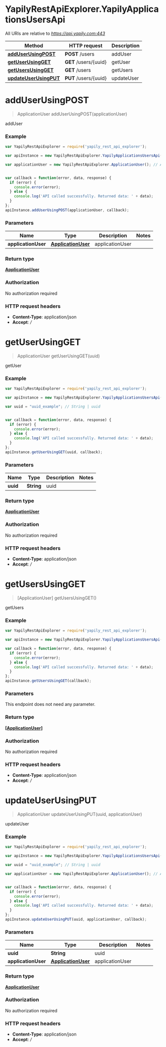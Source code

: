 # YapilyRestApiExplorer.YapilyApplicationsUsersApi

All URIs are relative to *https://api.yapily.com:443*

Method | HTTP request | Description
------------- | ------------- | -------------
[**addUserUsingPOST**](YapilyApplicationsUsersApi.md#addUserUsingPOST) | **POST** /users | addUser
[**getUserUsingGET**](YapilyApplicationsUsersApi.md#getUserUsingGET) | **GET** /users/{uuid} | getUser
[**getUsersUsingGET**](YapilyApplicationsUsersApi.md#getUsersUsingGET) | **GET** /users | getUsers
[**updateUserUsingPUT**](YapilyApplicationsUsersApi.md#updateUserUsingPUT) | **PUT** /users/{uuid} | updateUser


<a name="addUserUsingPOST"></a>
# **addUserUsingPOST**
> ApplicationUser addUserUsingPOST(applicationUser)

addUser

### Example
```javascript
var YapilyRestApiExplorer = require('yapily_rest_api_explorer');

var apiInstance = new YapilyRestApiExplorer.YapilyApplicationsUsersApi();

var applicationUser = new YapilyRestApiExplorer.ApplicationUser(); // ApplicationUser | applicationUser


var callback = function(error, data, response) {
  if (error) {
    console.error(error);
  } else {
    console.log('API called successfully. Returned data: ' + data);
  }
};
apiInstance.addUserUsingPOST(applicationUser, callback);
```

### Parameters

Name | Type | Description  | Notes
------------- | ------------- | ------------- | -------------
 **applicationUser** | [**ApplicationUser**](ApplicationUser.md)| applicationUser | 

### Return type

[**ApplicationUser**](ApplicationUser.md)

### Authorization

No authorization required

### HTTP request headers

 - **Content-Type**: application/json
 - **Accept**: */*

<a name="getUserUsingGET"></a>
# **getUserUsingGET**
> ApplicationUser getUserUsingGET(uuid)

getUser

### Example
```javascript
var YapilyRestApiExplorer = require('yapily_rest_api_explorer');

var apiInstance = new YapilyRestApiExplorer.YapilyApplicationsUsersApi();

var uuid = "uuid_example"; // String | uuid


var callback = function(error, data, response) {
  if (error) {
    console.error(error);
  } else {
    console.log('API called successfully. Returned data: ' + data);
  }
};
apiInstance.getUserUsingGET(uuid, callback);
```

### Parameters

Name | Type | Description  | Notes
------------- | ------------- | ------------- | -------------
 **uuid** | **String**| uuid | 

### Return type

[**ApplicationUser**](ApplicationUser.md)

### Authorization

No authorization required

### HTTP request headers

 - **Content-Type**: application/json
 - **Accept**: */*

<a name="getUsersUsingGET"></a>
# **getUsersUsingGET**
> [ApplicationUser] getUsersUsingGET()

getUsers

### Example
```javascript
var YapilyRestApiExplorer = require('yapily_rest_api_explorer');

var apiInstance = new YapilyRestApiExplorer.YapilyApplicationsUsersApi();

var callback = function(error, data, response) {
  if (error) {
    console.error(error);
  } else {
    console.log('API called successfully. Returned data: ' + data);
  }
};
apiInstance.getUsersUsingGET(callback);
```

### Parameters
This endpoint does not need any parameter.

### Return type

[**[ApplicationUser]**](ApplicationUser.md)

### Authorization

No authorization required

### HTTP request headers

 - **Content-Type**: application/json
 - **Accept**: */*

<a name="updateUserUsingPUT"></a>
# **updateUserUsingPUT**
> ApplicationUser updateUserUsingPUT(uuid, applicationUser)

updateUser

### Example
```javascript
var YapilyRestApiExplorer = require('yapily_rest_api_explorer');

var apiInstance = new YapilyRestApiExplorer.YapilyApplicationsUsersApi();

var uuid = "uuid_example"; // String | uuid

var applicationUser = new YapilyRestApiExplorer.ApplicationUser(); // ApplicationUser | applicationUser


var callback = function(error, data, response) {
  if (error) {
    console.error(error);
  } else {
    console.log('API called successfully. Returned data: ' + data);
  }
};
apiInstance.updateUserUsingPUT(uuid, applicationUser, callback);
```

### Parameters

Name | Type | Description  | Notes
------------- | ------------- | ------------- | -------------
 **uuid** | **String**| uuid | 
 **applicationUser** | [**ApplicationUser**](ApplicationUser.md)| applicationUser | 

### Return type

[**ApplicationUser**](ApplicationUser.md)

### Authorization

No authorization required

### HTTP request headers

 - **Content-Type**: application/json
 - **Accept**: */*

